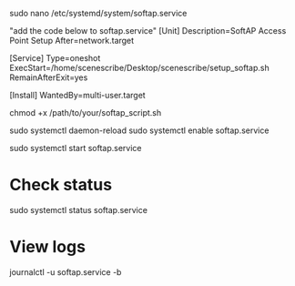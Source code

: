 sudo nano /etc/systemd/system/softap.service

"add the code below to softap.service"
[Unit]
Description=SoftAP Access Point Setup
After=network.target

[Service]
Type=oneshot
ExecStart=/home/scenescribe/Desktop/scenescribe/setup_softap.sh
RemainAfterExit=yes

[Install]
WantedBy=multi-user.target

chmod +x /path/to/your/softap_script.sh
<!-- if not executable -->

sudo systemctl daemon-reload
sudo systemctl enable softap.service

sudo systemctl start softap.service

# Check status
sudo systemctl status softap.service

# View logs
journalctl -u softap.service -b